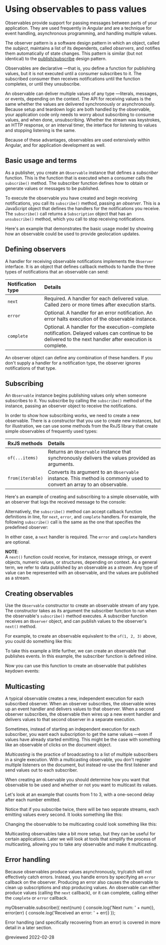 # Using observables to pass values

Observables provide support for passing messages between parts of your application.
They are used frequently in Angular and are a technique for event handling, asynchronous programming, and handling multiple values.

The observer pattern is a software design pattern in which an object, called the *subject*, maintains a list of its dependents, called *observers*, and notifies them automatically of state changes.
This pattern is similar (but not identical) to the [publish/subscribe](https://en.wikipedia.org/wiki/Publish%E2%80%93subscribe_pattern) design pattern.

Observables are declarative —that is, you define a function for publishing values, but it is not executed until a consumer subscribes to it.
The subscribed consumer then receives notifications until the function completes, or until they unsubscribe.

An observable can deliver multiple values of any type —literals, messages, or events, depending on the context.
The API for receiving values is the same whether the values are delivered synchronously or asynchronously.
Because setup and teardown logic are both handled by the observable, your application code only needs to worry about subscribing to consume values, and when done, unsubscribing.
Whether the stream was keystrokes, an HTTP response, or an interval timer, the interface for listening to values and stopping listening is the same.

Because of these advantages, observables are used extensively within Angular, and for application development as well.

## Basic usage and terms

As a publisher, you create an `Observable` instance that defines a *subscriber* function.
This is the function that is executed when a consumer calls the `subscribe()` method.
The subscriber function defines how to obtain or generate values or messages to be published.

To execute the observable you have created and begin receiving notifications, you call its `subscribe()` method, passing an *observer*.
This is a JavaScript object that defines the handlers for the notifications you receive.
The `subscribe()` call returns a `Subscription` object that has an `unsubscribe()` method, which you call to stop receiving notifications.

Here's an example that demonstrates the basic usage model by showing how an observable could be used to provide geolocation updates.

<code-example header="Observe geolocation updates" class="no-auto-link" path="observables/src/geolocation.ts"></code-example>

## Defining observers

A handler for receiving observable notifications implements the `Observer` interface.
It is an object that defines callback methods to handle the three types of notifications that an observable can send:

| Notification type | Details |
| :---------------- | :------ |
| `next` | Required. A handler for each delivered value. Called zero or more times after execution starts. |
| `error` | Optional. A handler for an error notification. An error halts execution of the observable instance. |
| `complete` | Optional. A handler for the execution-complete notification. Delayed values can continue to be delivered to the next handler after execution is complete. |

An observer object can define any combination of these handlers.
If you don't supply a handler for a notification type, the observer ignores notifications of that type.

## Subscribing

An `Observable` instance begins publishing values only when someone subscribes to it.
You subscribe by calling the `subscribe()` method of the instance, passing an observer object to receive the notifications.

<div class="alert is-helpful">

In order to show how subscribing works, we need to create a new observable.
There is a constructor that you use to create new instances, but for illustration, we can use some methods from the RxJS library that create simple observables of frequently used types:

| RxJS methods | Details |
| :----------- | :------ |
| `of(...items)` | Returns an `Observable` instance that synchronously delivers the values provided as arguments. |
| `from(iterable)` | Converts its argument to an `Observable` instance. This method is commonly used to convert an array to an observable. |

</div>

Here's an example of creating and subscribing to a simple observable, with an observer that logs the received message to the console:

<code-example header="Subscribe using observer" path="observables/src/subscribing.ts" region="observer"></code-example>

Alternatively, the `subscribe()` method can accept callback function definitions in line, for `next`, `error`, and `complete` handlers.
For example, the following `subscribe()` call is the same as the one that specifies the predefined observer:

<code-example header="Subscribe with positional arguments" path="observables/src/subscribing.ts" region="sub_fn"></code-example>

In either case, a `next` handler is required.
The `error` and `complete` handlers are optional.

<div class="alert is-helpful">

**NOTE**: <br />
A `next()` function could receive, for instance, message strings, or event objects, numeric values, or structures, depending on context.
As a general term, we refer to data published by an observable as a *stream*.
Any type of value can be represented with an observable, and the values are published as a stream.

</div>

## Creating observables

Use the `Observable` constructor to create an observable stream of any type.
The constructor takes as its argument the subscriber function to run when the observable's `subscribe()` method executes.
A subscriber function receives an `Observer` object, and can publish values to the observer's `next()` method.

For example, to create an observable equivalent to the `of(1, 2, 3)` above, you could do something like this:

<code-example header="Create observable with constructor" path="observables/src/creating.ts" region="subscriber"></code-example>

To take this example a little further, we can create an observable that publishes events.
In this example, the subscriber function is defined inline.

<code-example header="Create with custom fromEvent function" path="observables/src/creating.ts" region="fromevent"></code-example>

Now you can use this function to create an observable that publishes keydown events:

<code-example header="Use custom fromEvent function" path="observables/src/creating.ts" region="fromevent_use"></code-example>

## Multicasting

A typical observable creates a new, independent execution for each subscribed observer.
When an observer subscribes, the observable wires up an event handler and delivers values to that observer.
When a second observer subscribes, the observable then wires up a new event handler and delivers values to that second observer in a separate execution.

Sometimes, instead of starting an independent execution for each subscriber, you want each subscription to get the same values —even if values have already started emitting.
This might be the case with something like an observable of clicks on the document object.

*Multicasting* is the practice of broadcasting to a list of multiple subscribers in a single execution.
With a multicasting observable, you don't register multiple listeners on the document, but instead re-use the first listener and send values out to each subscriber.

When creating an observable you should determine how you want that observable to be used and whether or not you want to multicast its values.

Let's look at an example that counts from 1 to 3, with a one-second delay after each number emitted.

<code-example header="Create a delayed sequence" path="observables/src/multicasting.ts" region="delay_sequence"></code-example>

Notice that if you subscribe twice, there will be two separate streams, each emitting values every second.
It looks something like this:

<code-example header="Two subscriptions" path="observables/src/multicasting.ts" region="subscribe_twice"></code-example>

 Changing the observable to be multicasting could look something like this:

<code-example header="Create a multicast subscriber" path="observables/src/multicasting.ts" region="multicast_sequence"></code-example>

<div class="alert is-helpful">

Multicasting observables take a bit more setup, but they can be useful for certain applications.
Later we will look at tools that simplify the process of multicasting, allowing you to take any observable and make it multicasting.

</div>

## Error handling

Because observables produce values asynchronously, try/catch will not effectively catch errors.
Instead, you handle errors by specifying an `error` callback on the observer.
Producing an error also causes the observable to clean up subscriptions and stop producing values.
An observable can either produce values (calling the `next` callback), or it can complete, calling either the `complete` or `error` callback.

<code-example format="typescript" language="typescript">

myObservable.subscribe({
  next(num) { console.log('Next num: ' + num)},
  error(err) { console.log('Received an error: ' + err)}
});

</code-example>

Error handling (and specifically recovering from an error) is covered in more detail in a later section.

<!-- links -->

<!-- external links -->

<!-- end links -->

@reviewed 2022-02-28
